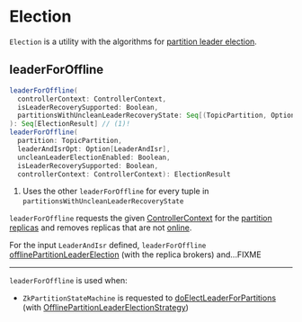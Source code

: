 # Election

`Election` is a utility with the algorithms for [partition leader election](../partition-leader-election/index.md).

## <span id="leaderForOffline"> leaderForOffline

```scala
leaderForOffline(
  controllerContext: ControllerContext,
  isLeaderRecoverySupported: Boolean,
  partitionsWithUncleanLeaderRecoveryState: Seq[(TopicPartition, Option[LeaderAndIsr], Boolean)]
): Seq[ElectionResult] // (1)!
leaderForOffline(
  partition: TopicPartition,
  leaderAndIsrOpt: Option[LeaderAndIsr],
  uncleanLeaderElectionEnabled: Boolean,
  isLeaderRecoverySupported: Boolean,
  controllerContext: ControllerContext): ElectionResult
```

1. Uses the other `leaderForOffline` for every tuple in `partitionsWithUncleanLeaderRecoveryState`

`leaderForOffline` requests the given [ControllerContext](ControllerContext.md) for the [partition replicas](ControllerContext.md#partitionReplicaAssignment) and removes replicas that are not [online](ControllerContext.md#isReplicaOnline).

For the input `LeaderAndIsr` defined, `leaderForOffline` [offlinePartitionLeaderElection](PartitionLeaderElectionAlgorithms.md#offlinePartitionLeaderElection) (with the replica brokers) and...FIXME

---

`leaderForOffline` is used when:

* `ZkPartitionStateMachine` is requested to [doElectLeaderForPartitions](ZkPartitionStateMachine.md#doElectLeaderForPartitions) (with [OfflinePartitionLeaderElectionStrategy](PartitionStateMachine.md#OfflinePartitionLeaderElectionStrategy))
